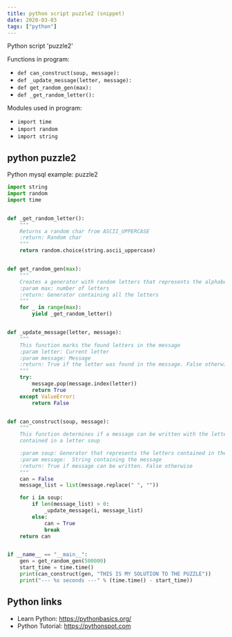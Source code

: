 ```yaml
---
title: python script puzzle2 (snippet)
date: 2020-03-03
tags: ["python"]
---
```

Python script 'puzzle2'

Functions in program: 
* `def can_construct(soup, message):`
* `def _update_message(letter, message):`
* `def get_random_gen(max):`
* `def _get_random_letter():`

Modules used in program: 
* `import time`
* `import random`
* `import string`

## python puzzle2

Python mysql example: puzzle2

```python
import string
import random
import time


def _get_random_letter():
    """
    Returns a random char from ASCII_UPPERCASE
    :return: Random char
    """
    return random.choice(string.ascii_uppercase)


def get_random_gen(max):
    """
    Creates a generator with random letters that represents the alphabet soup
    :param max: number of letters
    :return: Generator containing all the letters
    """
    for _ in range(max):
        yield _get_random_letter()


def _update_message(letter, message):
    """
    This function marks the found letters in the message
    :param letter: Current letter
    :param message: Message
    :return: True if the letter was found in the message. False otherwise
    """
    try:
        message.pop(message.index(letter))
        return True
    except ValueError:
        return False


def can_construct(soup, message):
    """
    This function determines if a message can be written with the letters
    contained in a letter soup

    :param soup: Generator that represents the letters contained in the soup
    :param message:  String containing the message
    :return: True if message can be written. False otherwise
    """
    can = False
    message_list = list(message.replace(" ", ""))

    for i in soup:
        if len(message_list) > 0:
            _update_message(i, message_list)
        else:
            can = True
            break
    return can


if __name__ == "__main__":
    gen = get_random_gen(500000)
    start_time = time.time()
    print(can_construct(gen, "THIS IS MY SOLUTION TO THE PUZZLE"))
    print("--- %s seconds ---" % (time.time() - start_time))


```

## Python links

- Learn Python: https://pythonbasics.org/
- Python Tutorial: https://pythonspot.com
